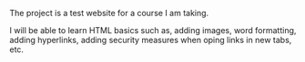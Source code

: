 The project is a test website for a course I am taking.

I will be able to learn HTML basics such as, adding images, word formatting, adding hyperlinks, adding security measures when oping links in new tabs, etc.
